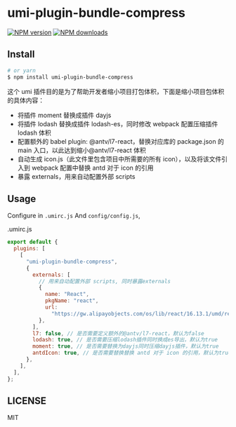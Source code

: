 # umi-plugin-bundle-compress

[![NPM version](https://img.shields.io/npm/v/umi-plugin-compress.svg?style=flat)](https://npmjs.org/package/umi-plugin-bundle-compress)
[![NPM downloads](http://img.shields.io/npm/dm/umi-plugin-compress.svg?style=flat)](https://npmjs.org/package/umi-plugin-bundle-compress)

## Install

```bash
# or yarn
$ npm install umi-plugin-bundle-compress
```

这个 umi 插件目的是为了帮助开发者缩小项目打包体积，下面是缩小项目包体积的具体内容：

- 将插件 moment 替换成插件 dayjs
- 将插件 lodash 替换成插件 lodash-es，同时修改 webpack 配置压缩插件 lodash 体积
- 配置额外的 babel plugin: @antv/l7-react，替换对应库的 package.json 的 main 入口，以此达到缩小@antv/l7-react 体积
- 自动生成 icon.js（此文件里包含项目中所需要的所有 icon），以及将该文件引入到 webpack 配置中替换 antd 对于 icon 的引用
- 暴露 externals，用来自动配置外部 scripts

## Usage

Configure in `.umirc.js` And `config/config.js`,

.umirc.js

```js
export default {
  plugins: [
    [
      "umi-plugin-bundle-compress",
      {
        externals: [
          // 用来自动配置外部 scripts, 同时暴露externals
          {
            name: "React",
            pkgName: "react",
            url:
              "https://gw.alipayobjects.com/os/lib/react/16.13.1/umd/react.development.js",
          },
        ],
        l7: false, // 是否需要定义额外的@antv/l7-react，默认为false
        lodash: true, // 是否需要压缩lodash插件同时换成es导出，默认为true
        moment: true, // 是否需要替换为dayjs同时压缩dayjs插件，默认为true
        antdIcon: true, // 是否需要替换替换 antd 对于 icon 的引用，默认为true
      },
    ],
  ],
};
```

## LICENSE

MIT
